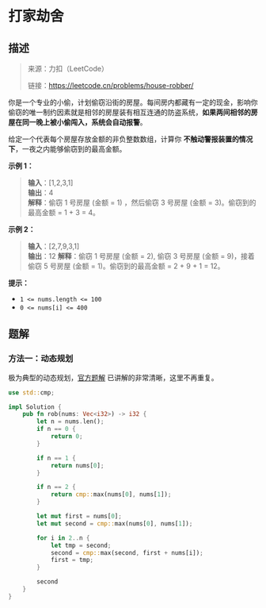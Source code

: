 # 打家劫舍

## 描述

> 来源：力扣（LeetCode）
>
> 链接：<https://leetcode.cn/problems/house-robber/>

你是一个专业的小偷，计划偷窃沿街的房屋。每间房内都藏有一定的现金，影响你偷窃的唯一制约因素就是相邻的房屋装有相互连通的防盗系统，**如果两间相邻的房屋在同一晚上被小偷闯入，系统会自动报警**。

给定一个代表每个房屋存放金额的非负整数数组，计算你 **不触动警报装置的情况下**，一夜之内能够偷窃到的最高金额。

**示例 1：**

> **输入**：[1,2,3,1]  
> **输出**：4  
> **解释**：偷窃 1 号房屋 (金额 = 1) ，然后偷窃 3 号房屋 (金额 = 3)。偷窃到的最高金额 = 1 + 3 = 4。

**示例 2：**

> **输入**：[2,7,9,3,1]  
> **输出**：12
> **解释**：偷窃 1 号房屋 (金额 = 2), 偷窃 3 号房屋 (金额 = 9)，接着偷窃 5 号房屋 (金额 = 1)。偷窃到的最高金额 = 2 + 9 + 1 = 12。

**提示：**

- `1 <= nums.length <= 100`
- `0 <= nums[i] <= 400`

## 题解

### 方法一：动态规划

极为典型的动态规划，[官方题解][1] 已讲解的非常清晰，这里不再重复。

```rust
use std::cmp;

impl Solution {
    pub fn rob(nums: Vec<i32>) -> i32 {
        let n = nums.len();
        if n == 0 {
            return 0;
        }

        if n == 1 {
            return nums[0];
        }

        if n == 2 {
            return cmp::max(nums[0], nums[1]);
        }

        let mut first = nums[0];
        let mut second = cmp::max(nums[0], nums[1]);

        for i in 2..n {
            let tmp = second;
            second = cmp::max(second, first + nums[i]);
            first = tmp;
        }

        second
    }
}
```

[1]: https://leetcode.cn/problems/house-robber/solutions/263856/da-jia-jie-she-by-leetcode-solution/
